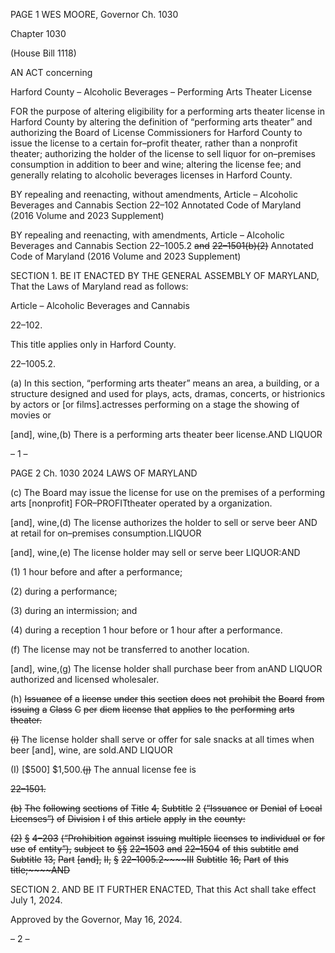 PAGE 1
WES MOORE, Governor Ch. 1030

Chapter 1030

(House Bill 1118)

AN ACT concerning

Harford County – Alcoholic Beverages – Performing Arts Theater License

FOR the purpose of altering eligibility for a performing arts theater license in Harford
County by altering the definition of “performing arts theater” and authorizing the
Board of License Commissioners for Harford County to issue the license to a certain
for–profit theater, rather than a nonprofit theater; authorizing the holder of the
license to sell liquor for on–premises consumption in addition to beer and wine;
altering the license fee; and generally relating to alcoholic beverages licenses in
Harford County.

BY repealing and reenacting, without amendments,
Article – Alcoholic Beverages and Cannabis
Section 22–102
Annotated Code of Maryland
(2016 Volume and 2023 Supplement)

BY repealing and reenacting, with amendments,
Article – Alcoholic Beverages and Cannabis
Section 22–1005.2 ~~and~~ ~~22–1501(b)(2)~~
Annotated Code of Maryland
(2016 Volume and 2023 Supplement)

SECTION 1. BE IT ENACTED BY THE GENERAL ASSEMBLY OF MARYLAND,
That the Laws of Maryland read as follows:

Article – Alcoholic Beverages and Cannabis

22–102.

This title applies only in Harford County.

22–1005.2.

(a) In this section, “performing arts theater” means an area, a building, or a
structure designed and used for plays, acts, dramas, concerts, or histrionics by actors or
[or films].actresses performing on a stage the showing of movies or

[and], wine,(b) There is a performing arts theater beer license.AND LIQUOR

– 1 –

PAGE 2
Ch. 1030 2024 LAWS OF MARYLAND

(c) The Board may issue the license for use on the premises of a performing arts
[nonprofit] FOR–PROFITtheater operated by a organization.

[and], wine,(d) The license authorizes the holder to sell or serve beer AND
at retail for on–premises consumption.LIQUOR

[and], wine,(e) The license holder may sell or serve beer LIQUOR:AND

(1) 1 hour before and after a performance;

(2) during a performance;

(3) during an intermission; and

(4) during a reception 1 hour before or 1 hour after a performance.

(f) The license may not be transferred to another location.

[and], wine,(g) The license holder shall purchase beer from anAND LIQUOR
authorized and licensed wholesaler.

(h) ~~Issuance~~ ~~of~~ ~~a~~ ~~license~~ ~~under~~ ~~this~~ ~~section~~ ~~does~~ ~~not~~ ~~prohibit~~ ~~the~~ ~~Board~~ ~~from~~
~~issuing~~ ~~a~~ ~~Class~~ ~~C~~ ~~per~~ ~~diem~~ ~~license~~ ~~that~~ ~~applies~~ ~~to~~ ~~the~~ ~~performing~~ ~~arts~~ ~~theater.~~

~~(i)~~ The license holder shall serve or offer for sale snacks at all times when beer
[and], wine, are sold.AND LIQUOR

(I) [$500] $1,500.~~(j)~~ The annual license fee is

~~22–1501.~~

~~(b)~~ ~~The~~ ~~following~~ ~~sections~~ ~~of~~ ~~Title~~ ~~4,~~ ~~Subtitle~~ ~~2~~ ~~(“Issuance~~ ~~or~~ ~~Denial~~ ~~of~~ ~~Local~~
~~Licenses”)~~ ~~of~~ ~~Division~~ ~~I~~ ~~of~~ ~~this~~ ~~article~~ ~~apply~~ ~~in~~ ~~the~~ ~~county:~~

~~(2)~~ ~~§~~ ~~4–203~~ ~~(“Prohibition~~ ~~against~~ ~~issuing~~ ~~multiple~~ ~~licenses~~ ~~to~~ ~~individual~~ ~~or~~
~~for~~ ~~use~~ ~~of~~ ~~entity”),~~ ~~subject~~ ~~to~~ ~~§§~~ ~~22–1503~~ ~~and~~ ~~22–1504~~ ~~of~~ ~~this~~ ~~subtitle~~ ~~and~~ ~~Subtitle~~ ~~13,~~ ~~Part~~
~~[and],~~ ~~II,~~ ~~§~~ ~~22–1005.2~~~~III~~ ~~Subtitle~~ ~~16,~~ ~~Part~~ ~~of~~ ~~this~~ ~~title;~~~~AND~~

SECTION 2. AND BE IT FURTHER ENACTED, That this Act shall take effect July
1, 2024.

Approved by the Governor, May 16, 2024.

– 2 –